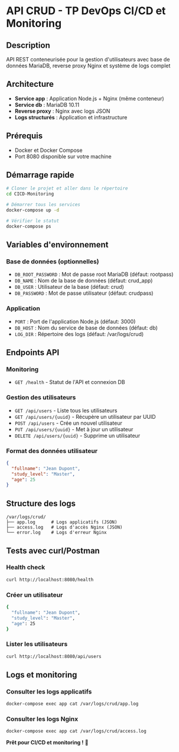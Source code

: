 # API CRUD - TP DevOps CI/CD et Monitoring

## Description
API REST conteneurisée pour la gestion d'utilisateurs avec base de données MariaDB, reverse proxy Nginx et système de logs complet

## Architecture
- **Service app** : Application Node.js + Nginx (même conteneur)
- **Service db** : MariaDB 10.11
- **Reverse proxy** : Nginx avec logs JSON
- **Logs structurés** : Application et infrastructure

## Prérequis
- Docker et Docker Compose
- Port 8080 disponible sur votre machine

## Démarrage rapide
```bash
# Cloner le projet et aller dans le répertoire
cd CICD-Monitoring

# Démarrer tous les services
docker-compose up -d

# Vérifier le statut
docker-compose ps
```

## Variables d'environnement

### Base de données (optionnelles)
- `DB_ROOT_PASSWORD` : Mot de passe root MariaDB (défaut: rootpass)
- `DB_NAME` : Nom de la base de données (défaut: crud_app)
- `DB_USER` : Utilisateur de la base (défaut: crud)
- `DB_PASSWORD` : Mot de passe utilisateur (défaut: crudpass)

### Application
- `PORT` : Port de l'application Node.js (défaut: 3000)
- `DB_HOST` : Nom du service de base de données (défaut: db)
- `LOG_DIR` : Répertoire des logs (défaut: /var/logs/crud)

## Endpoints API

### Monitoring
- `GET /health` - Statut de l'API et connexion DB

### Gestion des utilisateurs
- `GET /api/users` - Liste tous les utilisateurs
- `GET /api/users/{uuid}` - Récupère un utilisateur par UUID
- `POST /api/users` - Crée un nouvel utilisateur
- `PUT /api/users/{uuid}` - Met à jour un utilisateur
- `DELETE /api/users/{uuid}` - Supprime un utilisateur

### Format des données utilisateur
```json
{
  "fullname": "Jean Dupont",
  "study_level": "Master",
  "age": 25
}
```

## Structure des logs
```
/var/logs/crud/
├── app.log      # Logs applicatifs (JSON)
├── access.log   # Logs d'accès Nginx (JSON)
└── error.log    # Logs d'erreur Nginx
```

## Tests avec curl/Postman

### Health check
```bash
curl http://localhost:8080/health
```

### Créer un utilisateur
```bash
{
  "fullname": "Jean Dupont",
  "study_level": "Master",
  "age": 25
}
```

### Lister les utilisateurs
```bash
curl http://localhost:8080/api/users
```

## Logs et monitoring

### Consulter les logs applicatifs
```bash
docker-compose exec app cat /var/logs/crud/app.log
```

### Consulter les logs Nginx
```bash
docker-compose exec app cat /var/logs/crud/access.log
```
**Prêt pour CI/CD et monitoring !** 🚀
